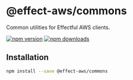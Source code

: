 # @effect-aws/commons

Common utilities for Effectful AWS clients.

[![npm version](https://img.shields.io/npm/v/%40effect-aws%2Fcommons?color=brightgreen&label=npm%20package)](https://www.npmjs.com/package/@effect-aws/commons)
[![npm downloads](https://img.shields.io/npm/dm/%40effect-aws%2Fcommons)](https://www.npmjs.com/package/@effect-aws/commons)

## Installation

```bash
npm install --save @effect-aws/commons
```
